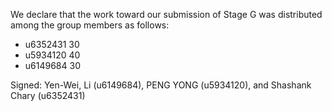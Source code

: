 We declare that the work toward our submission of Stage G was distributed among the group members as follows:

* u6352431 30
* u5934120 40
* u6149684 30

Signed: Yen-Wei, Li (u6149684), PENG YONG (u5934120), and Shashank Chary (u6352431)

